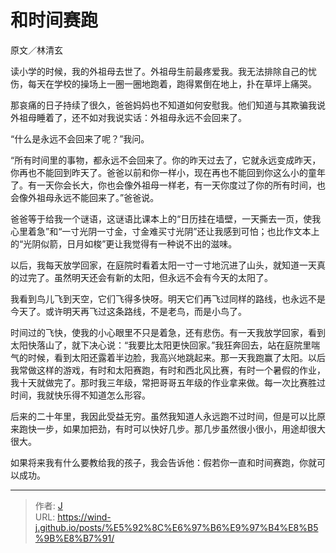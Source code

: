 # 和时间赛跑


原文／林清玄

读小学的时候，我的外祖母去世了。外祖母生前最疼爱我。我无法排除自己的忧伤，每天在学校的操场上一圈一圈地跑着，跑得累倒在地上，扑在草坪上痛哭。

那哀痛的日子持续了很久，爸爸妈妈也不知道如何安慰我。他们知道与其欺骗我说外祖母睡着了，还不如对我说实话：外祖母永远不会回来了。

“什么是永远不会回来了呢？”我问。

“所有时间里的事物，都永远不会回来了。你的昨天过去了，它就永远变成昨天，你再也不能回到昨天了。爸爸以前和你一样小，现在再也不能回到你这么小的童年了。有一天你会长大，你也会像外祖母一样老，有一天你度过了你的所有时间，也会像外祖母永远不能回来了。”爸爸说。

爸爸等于给我一个谜语，这谜语比课本上的“日历挂在墙壁，一天撕去一页，使我心里着急”和“一寸光阴一寸金，寸金难买寸光阴”还让我感到可怕；也比作文本上的“光阴似箭，日月如梭”更让我觉得有一种说不出的滋味。

以后，我每天放学回家，在庭院时看着太阳一寸一寸地沉进了山头，就知道一天真的过完了。虽然明天还会有新的太阳，但永远不会有今天的太阳了。

我看到鸟儿飞到天空，它们飞得多快呀。明天它们再飞过同样的路线，也永远不是今天了。或许明天再飞过这条路线，不是老鸟，而是小鸟了。

时间过的飞快，使我的小心眼里不只是着急，还有悲伤。有一天我放学回家，看到太阳快落山了，就下决心说：“我要比太阳更快回家。”我狂奔回去，站在庭院里喘气的时候，看到太阳还露着半边脸，我高兴地跳起来。那一天我跑赢了太阳。以后我常做这样的游戏，有时和太阳赛跑，有时和西北风比赛，有时一个暑假的作业，我十天就做完了。那时我三年级，常把哥哥五年级的作业拿来做。每一次比赛胜过时间，我就快乐得不知道怎么形容。

后来的二十年里，我因此受益无穷。虽然我知道人永远跑不过时间，但是可以比原来跑快一步，如果加把劲，有时可以快好几步。那几步虽然很小很小，用途却很大很大。

如果将来我有什么要教给我的孩子，我会告诉他：假若你一直和时间赛跑，你就可以成功。


---

> 作者: [J](https://wind-j.github.io)  
> URL: https://wind-j.github.io/posts/%E5%92%8C%E6%97%B6%E9%97%B4%E8%B5%9B%E8%B7%91/  

